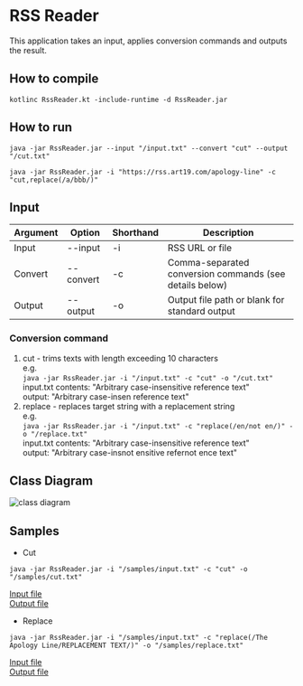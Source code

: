 # RSS Reader
This application takes an input, applies conversion commands and outputs the result.

## How to compile
```
kotlinc RssReader.kt -include-runtime -d RssReader.jar
```

## How to run
```
java -jar RssReader.jar --input "/input.txt" --convert "cut" --output "/cut.txt"
```
```
java -jar RssReader.jar -i "https://rss.art19.com/apology-line" -c "cut,replace(/a/bbb/)"
```

## Input
| Argument      | Option    | Shorthand | Description                                             |
| ------------- | --------- | --------- | ------------------------------------------------------- |
| Input         | --input   | -i        | RSS URL or file                                         |
| Convert       | --convert | -c        | Comma-separated conversion commands (see details below) |
| Output        | --output  | -o        | Output file path or blank for standard output           |

### Conversion command
1. cut - trims texts with length exceeding 10 characters <br />
e.g. <br />
```java -jar RssReader.jar -i "/input.txt" -c "cut" -o "/cut.txt"``` <br /> 
input.txt contents: "Arbitrary case-insensitive reference text" <br />
output: "Arbitrary case-insen reference text"
2. replace - replaces target string with a replacement string <br />
e.g. <br />
```java -jar RssReader.jar -i "/input.txt" -c "replace(/en/not en/)" -o "/replace.txt"``` <br /> 
input.txt contents: "Arbitrary case-insensitive reference text" <br />
output: "Arbitrary case-insnot ensitive refernot ence text"

## Class Diagram
![class diagram](class_diagram.png)

## Samples
* Cut
```
java -jar RssReader.jar -i "/samples/input.txt" -c "cut" -o "/samples/cut.txt"
```
[Input file](./samples/input.txt) <br />
[Output file](./samples/cut.txt) <br />
* Replace
```
java -jar RssReader.jar -i "/samples/input.txt" -c "replace(/The Apology Line/REPLACEMENT TEXT/)" -o "/samples/replace.txt"
```
[Input file](./samples/input.txt) <br />
[Output file](./samples/replace.txt)
